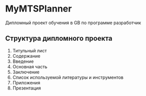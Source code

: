 # MyMTSPlanner
Дипломный проект обучения в GB по программе разработчик

## Структура дипломного проекта
1. Титульный лист
2. Содержание
3. Введение
4. Основная часть
5. Заключение
6. Список используемой литературы и инструментов
7. Приложения
8. Презентация

##
